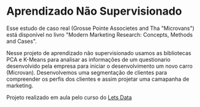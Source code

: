 # Aprendizado Não Supervisionado

Esse estudo de caso real (Grosse Pointe Associetes and Tha "Microvans") está disponível no livro "Modern Marketing Research: Concepts, Methods and Cases".


Nesse projeto de aprendizado não supervisionado usamos as bibliotecas PCA e K-Means para analisar as informações de um questionario desenvolvido pela empresa para iniciar o desenvolvimento um novo carro (Microvan). Desenvolvemos uma segmentação de clientes para compreender os perfis dos clientes e assim projetar uma camapanha de marketing.
 
 Projeto realizado em aula pelo curso do [Lets Data](https://www.letsdata.ai/sobre-nos)
 
